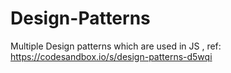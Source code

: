 # Design-Patterns
Multiple Design patterns which are used in JS , ref: https://codesandbox.io/s/design-patterns-d5wqi

